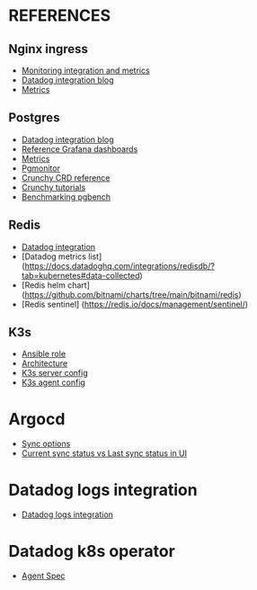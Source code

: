 # REFERENCES

## Nginx ingress
- [Monitoring integration and metrics](https://docs.datadoghq.com/integrations/nginx_ingress_controller/?tab=containerized)
- [Datadog integration blog](https://www.arthurkoziel.com/enabled-datadog-nginx-ingress-helm/)
- [Metrics](https://docs.datadoghq.com/integrations/nginx_ingress_controller/?tab=host)

## Postgres
- [Datadog integration blog](https://medium.com/globant/how-to-enable-observability-into-your-crunchy-data-postgresql-clusters-via-datadog-60e0fa7a23a5)
- [Reference Grafana dashboards](https://github.com/CrunchyData/postgres-operator-examples/tree/main/kustomize/monitoring/dashboards)
- [Metrics](https://access.crunchydata.com/documentation/pgmonitor/4.4/exporter/)
- [Pgmonitor](https://github.com/CrunchyData/pgmonitor)
- [Crunchy CRD reference](https://access.crunchydata.com/documentation/postgres-operator/latest/references/crd/)
- [Crunchy tutorials](https://access.crunchydata.com/documentation/postgres-operator/latest/tutorial/)
- [Benchmarking pgbench](https://www.cloudbees.com/blog/tuning-postgresql-with-pgbench)

## Redis
- [Datadog integration](https://docs.datadoghq.com/integrations/redisdb/?tab=kubernetes)
- [Datadog metrics list] (https://docs.datadoghq.com/integrations/redisdb/?tab=kubernetes#data-collected)
- [Redis helm chart] (https://github.com/bitnami/charts/tree/main/bitnami/redis)
- [Redis sentinel] (https://redis.io/docs/management/sentinel/)

## K3s
- [Ansible role](https://github.com/PyratLabs/ansible-role-k3s)
- [Architecture](https://docs.k3s.io/architecture)
- [K3s server config](https://docs.k3s.io/reference/server-config)
- [K3s agent config](https://docs.k3s.io/reference/server-config)

# Argocd
- [Sync options](https://argo-cd.readthedocs.io/en/stable/user-guide/sync-options/)
- [Current sync status vs Last sync status in UI](https://github.com/argoproj/argo-cd/issues/7629)

# Datadog logs integration
- [Datadog logs integration](https://docs.datadoghq.com/containers/kubernetes/log/?tab=operator)

# Datadog k8s operator
- [Agent Spec](https://github.com/DataDog/datadog-operator/blob/main/docs/configuration.v1alpha1.md)

